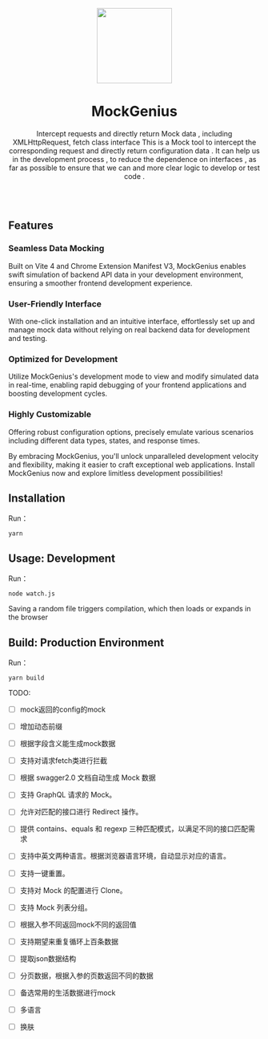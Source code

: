 <p align="center">
<img src="https://cdn.staticaly.com/gh/botshen/picx-images-hosting@master/20230912/mocking.kolniuolyk0.webp" height="150">
</p>

<h1 align="center">
MockGenius
</h1>
<p align="center">
Intercept requests and directly return Mock data , including XMLHttpRequest, fetch class interface This is a Mock tool to intercept the corresponding request and directly return configuration data . It can help us in the development process , to reduce the dependence on interfaces , as far as possible to ensure that we can and more clear logic to develop or test code .<p>
<!-- <p align="center">
  <a href="https://www.npmjs.com/package/vitest"><img src="https://img.shields.io/npm/v/vitest?color=729B1B&label="></a>
<p>
 -->
<br>
<br>

## Features

### Seamless Data Mocking
Built on Vite 4 and Chrome Extension Manifest V3, MockGenius enables swift simulation of backend API data in your development environment, ensuring a smoother frontend development experience.
### User-Friendly Interface
With one-click installation and an intuitive interface, effortlessly set up and manage mock data without relying on real backend data for development and testing.
### Optimized for Development
Utilize MockGenius's development mode to view and modify simulated data in real-time, enabling rapid debugging of your frontend applications and boosting development cycles.
### Highly Customizable
Offering robust configuration options, precisely emulate various scenarios including different data types, states, and response times.


By embracing MockGenius, you'll unlock unparalleled development velocity and flexibility, making it easier to craft exceptional web applications. Install MockGenius now and explore limitless development possibilities!
## Installation
Run：
```
yarn
```

## Usage: Development

Run：
```
node watch.js
```
Saving a random file triggers compilation, which then loads or expands in the browser

## Build: Production Environment
 
Run：
```
yarn build
```
TODO: 
- [ ] mock返回的config的mock
- [ ] 增加动态前缀
- [ ] 根据字段含义能生成mock数据
- [ ] 支持对请求fetch类进行拦截
- [ ] 根据 swagger2.0 文档自动生成 Mock 数据
- [ ] 支持 GraphQL 请求的 Mock。
- [ ] 允许对匹配的接口进行 Redirect 操作。
- [ ] 提供 contains、equals 和 regexp 三种匹配模式，以满足不同的接口匹配需求
- [ ] 支持中英文两种语言。根据浏览器语言环境，自动显示对应的语言。
- [ ] 支持一键重置。
- [ ] 支持对 Mock 的配置进行 Clone。
- [ ] 支持 Mock 列表分组。
- [ ] 根据入参不同返回mock不同的返回值
- [ ] 支持期望来重复循环上百条数据
- [ ] 提取json数据结构
- [ ] 分页数据，根据入参的页数返回不同的数据
- [ ] 备选常用的生活数据进行mock
- [ ] 多语言
- [ ] 换肤
  
 
